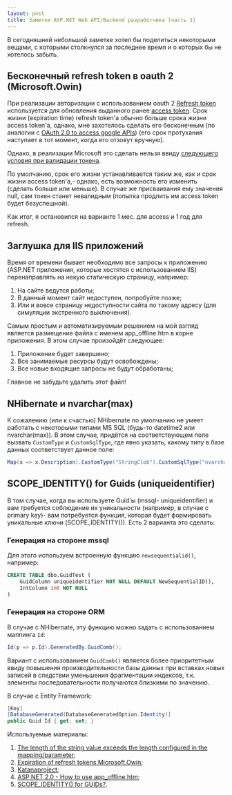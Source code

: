 ```yaml
---
layout: post
title: Заметки ASP.NET Web API/Backend разработчика (часть 1)
---
```


В сегодняшней небольшой заметке хотел бы поделиться некоторыми вещами, с которыми столкнулся за последнее время и о которых бы не хотелось забыть.

## Бесконечный refresh token в oauth 2 (Microsoft.Owin)

При реализации авторизации с использованием oauth 2 [Refresh token](https://tools.ietf.org/html/rfc6749#section-1.5) используется для обновления выданного ранее [access token](https://tools.ietf.org/html/rfc6749#section-1.4). Срок жизни (expiration time) refresh token'a обычно больше срока жизни access token'a, однако, мне захотелось сделать его бесконечным (по аналогии с [OAuth 2.0 to access google APIs](https://developers.google.com/identity/protocols/OAuth2)) (его срок протухания наступает в тот момент, когда его отзовут вручную).

Однако, в реализации Microsoft это сделать нельзя ввиду [следующего условия при валидации токена](https://github.com/jchannon/katanaproject/blob/24aa43641adac57cb5bd523b77bdc0ced9f0455d/src/Microsoft.Owin.Security.OAuth/OAuthAuthorizationServerHandler.cs#L627-L633).

По умолчанию, срок его жизни устанавливается таким же, как и срок жизни access token'a,- однако, есть возможность его изменить (сделать больше или меньше). В случае же присваивания ему значения null, сам токен станет невалидным (попытка продлить им access token будет безуспешной).

Как итог, я остановился на варианте 1 мес. для access и 1 год для refresh.

## Заглушка для IIS приложений

Время от времени бывает необходимо все запросы к приложению (ASP.NET приложения, которые хостятся с использованием IIS) перенаправлять на некую статическую страницу, например:

1. На сайте ведутся работы;
2. В данный момент сайт недоступен, попробуйте позже;
3. Или и вовсе страницу недоступности сайта по такому адресу (для симуляции экстренного выключения).

Самым простым и автоматизируемым решением на мой взгляд является размещение файла с именем app_offline.htm в корне приложения. В этом случае произойдёт следующее:

1. Приложение будет завершено;
2. Все занимаемые ресурсы будут освобождены;
3. Все новые входящие запросы не будут обработаны;

Главное не забудьте удалить этот файл!

## NHibernate и nvarchar(max)

К сожалению (или к счастью) NHibernate по умолчанию не умеет работать с некоторыми типами MS SQL (будь-то datetime2 или nvarchar(max)). В этом случае, придётся на соответствующем поле вызвать `CustomType` и `CustomSqlType`, где явно указать, какому типу в базе данных соответствует данное поле:

```c#
Map(x => x.Description).CustomType("StringClob").CustomSqlType("nvarchar(max)");
```

## SCOPE_IDENTITY() for Guids (uniqueidentifier)

В том случае, когда вы используете Guid'ы (mssql- uniqueidentifier) и вам требуется соблюдение их уникальности (например, в случае с primary key)- вам потребуется функция, которая будет формировать уникальные ключи (SCOPE_IDENTITY()). Есть 2 варианта это сделать:

### Генерация на стороне mssql

Для этого используем встроенную функцию `newsequentialid()`, например:

```sql
CREATE TABLE dbo.GuidTest (
    GuidColumn uniqueidentifier NOT NULL DEFAULT NewSequentialID(),
    IntColumn int NOT NULL
)
```

### Генерация на стороне ORM

В случае с NHibernate, эту функцию можно задать с использованием маппинга `Id`:

```c#
Id(p => p.Id).GeneratedBy.GuidComb();
```

Вариант с использованием `GuidComb()` является более приоритетным ввиду повышения производительности базы данных при вставках новых записей в следствии уменьшения фрагментации индексов, т.к. элементы последовательности получаются близкими по значению.

В случае с Entity Framework:

```c#
[Key]
[DatabaseGenerated(DatabaseGeneratedOption.Identity)]
public Guid Id { get; set; }
```

Используемые материалы:

1. [The length of the string value exceeds the length configured in the mapping/parameter](http://stackoverflow.com/questions/12708171/the-length-of-the-string-value-exceeds-the-length-configured-in-the-mapping-para);
2. [Expiration of refresh tokens Microsoft.Owin](http://stackoverflow.com/questions/41066253/expiration-of-refresh-tokens-microsoft-owin/41144221#41144221);
3. [Katanaproject](https://github.com/jchannon/katanaproject);
4. [ASP.NET 2.0 - How to use app_offline.htm](http://stackoverflow.com/questions/1153449/asp-net-2-0-how-to-use-app-offline-htm);
5. [SCOPE_IDENTITY() for GUIDs?](http://stackoverflow.com/questions/1509947/scope-identity-for-guids).